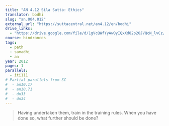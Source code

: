 ```yaml
---
title: "AN 4.12 Sīla Sutta: Ethics"
translator: bodhi
slug: "an.004.012"
external_url: "https://suttacentral.net/an4.12/en/bodhi"
drive_links:
  - "https://drive.google.com/file/d/1gVcQWfYyAwOyIQxXd82p2OJVQcN_lvCz/view?usp=drivesdk"
course: hindrances
tags:
  - path
  - samadhi
  - an
year: 2012
pages: 1
parallels:
  - iti111
# Partial parallels from SC
#  - an10.17
#  - an10.71
#  - dn33
#  - dn34
---
```


> Having undertaken them, train in the training rules. When you have done so, what further should be done?
